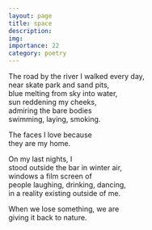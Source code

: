 ```yaml
---
layout: page
title: space
description: 
img:
importance: 22
category: poetry
---
```


The road by the river I walked every day, <br/>
near skate park and sand pits, <br/>
blue melting from sky into water, <br/>
sun reddening my cheeks, <br/>
admiring the bare bodies <br/>
swimming, laying, smoking.

The faces I love because <br/>
they are my home.

On my last nights, I <br/>
stood outside the bar in winter air, <br/>
windows a film screen of <br/>
people laughing, drinking, dancing, <br/>
in a reality existing outside of me.

When we lose something, we are <br/>
giving it back to nature.

<!-- You're still at the bar. <br/>
On our balcony with a cigarette. <br/>
Afternoon coffee on the steps by the pond. <br/>
Snuggled under a blanket on the sofa. <br/>
Reading in the study. <br/>
And in my mind, I'm not <br/>
an empty space. -->